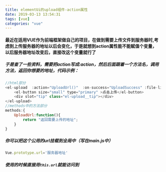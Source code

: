 ```yaml
---
title: elementUi的upload组件-action属性
date: 2019-03-13 13:54:31
tags: [vue]
categories: "vue"
---
```

#### 最近在适用VUE作为前端框架做自己的项目，在做到需要上传文件到服务器时,考虑到上传服务器的地址以后会变化，于是就想到action属性能不能赋值个变量，以后服务器地址改变后，直接改这个变量就行了
##### 于是查了一些资料，需要把action写成:action，然后后面跟着一个方法名，调用方法，返回你想要的地址，代码示例：
```js
//html部分
<el-upload  :action="UploadUrl()"  :on-success="UploadSuccess" :file-list="fileList">
    <el-button size="small" type="primary" >点击上传</el-button>
    <div slot="tip" class="el-upload__tip"></div>
</el-upload>
//methods中的方法部分
methods:{
    UploadUrl:function(){
        return "返回需要上传的地址";     
    }   
}   
```
##### 你可以把这个公用的url挂载到全局中（写在main.js中）
```js
Vue.prototype.url='服务器地址'
```
##### 使用的时候直接用```this.url```就能访问到
